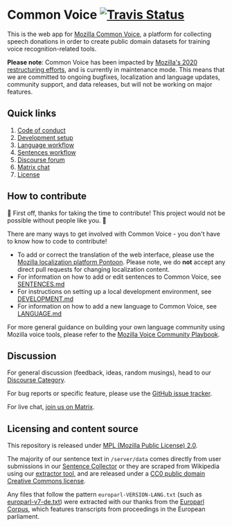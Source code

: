 # Common Voice [![Travis Status](https://travis-ci.org/mozilla/common-voice.svg?branch=main)](https://travis-ci.org/mozilla/common-voice)

This is the web app for [Mozilla Common Voice](https://voice.mozilla.org/), a platform for collecting speech donations in order to create public domain datasets for training voice recognition-related tools.

**Please note**: Common Voice has been impacted by [Mozilla's 2020 restructuring efforts](https://discourse.mozilla.org/t/mozilla-org-wide-updates-impacts-on-common-voice/65612), and is currently in maintenance mode. This means that we are committed to ongoing bugfixes, localization and language updates, community support, and data releases, but will not be working on major features.

## Quick links

1. [Code of conduct](./docs/CODE_OF_CONDUCT.md)
1. [Development setup](./docs/DEVELOPMENT.md)
1. [Language workflow](./docs/LANGUAGE.md)
1. [Sentences workflow](./docs/SENTENCES.md)
1. [Discourse forum](https://discourse.mozilla-community.org/c/voice)
1. [Matrix chat](https://chat.mozilla.org/#/room/#common-voice:mozilla.org)
1. [License](./LICENSE)

## How to contribute

🎉 First off, thanks for taking the time to contribute! This project would not be possible without people like you. 🎉

There are many ways to get involved with Common Voice - you don't have to know how to code to contribute!

- To add or correct the translation of the web interface, please use the [Mozilla localization platform Pontoon](https://pontoon.mozilla.org/projects/common-voice/). Please note, we do **not** accept any direct pull requests for changing localization content.
- For information on how to add or edit sentences to Common Voice, see [SENTENCES.md](./docs/SENTENCES.md)
- For instructions on setting up a local development environment, see [DEVELOPMENT.md](./docs/DEVELOPMENT.md)
- For information on how to add a new language to Common Voice, see [LANGUAGE.md](./docs/LANGUAGE.md)

For more general guidance on building your own language community using Mozilla voice tools, please refer to the [Mozilla Voice Community Playbook](https://common-voice.github.io/community-playbook/).

## Discussion

For general discussion (feedback, ideas, random musings), head to our [Discourse Category](https://discourse.mozilla-community.org/c/voice).

For bug reports or specific feature, please use the [GitHub issue tracker](https://github.com/mozilla/voice-web/issues).

For live chat, [join us on Matrix](https://chat.mozilla.org/#/room/#common-voice:mozilla.org).

## Licensing and content source

This repository is released under [MPL (Mozilla Public License) 2.0](LICENSE).

The majority of our sentence text in `/server/data` comes directly from user submissions in our [Sentence Collector](https://github.com/Common-Voice/sentence-collector/) or they are scraped from Wikipedia using our [extractor tool](https://github.com/Common-Voice/cv-sentence-extractor), and are released under a [CC0 public domain Creative Commons license](https://creativecommons.org/share-your-work/public-domain/cc0/).

Any files that follow the pattern `europarl-VERSION-LANG.txt` (such as [europarl-v7-de.txt](https://github.com/mozilla/voice-web/blob/main/server/data/de/europarl-v7-de.txt)) were extracted with our thanks from the [Europarl Corpus](http://www.statmt.org/europarl/), which features transcripts from proceedings in the European parliament.
